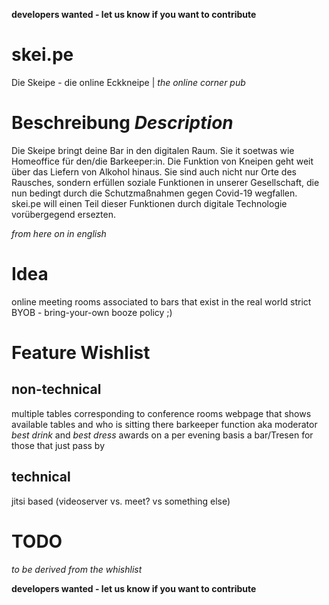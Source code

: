 **developers wanted - let us know if you want to contribute**

# skei.pe
Die Skeipe - die online Eckkneipe | *the online corner pub*

# Beschreibung *Description*
Die Skeipe bringt deine Bar in den digitalen Raum. Sie it soetwas wie Homeoffice für den/die Barkeeper:in.
Die Funktion von Kneipen geht weit über das Liefern von Alkohol hinaus. Sie sind auch nicht nur Orte des Rausches, sondern erfüllen soziale Funktionen in unserer Gesellschaft, die nun bedingt durch die Schutzmaßnahmen gegen Covid-19 wegfallen.
skei.pe will einen Teil dieser Funktionen durch digitale Technologie vorübergegend ersezten. 

<!-- The Skeipe aims to transfer common pub live into the digital space. It's like homeoffice for your favorite pub. Pubs not only serve as suppliers of alcohol but fulfill a b -->

*from here on in english*

# Idea
online meeting rooms associated to bars that exist in the real world
strict BYOB - bring-your-own booze policy ;)

# Feature Wishlist
## non-technical
multiple tables corresponding to conference rooms
webpage that shows available tables and who is sitting there
barkeeper function aka moderator
*best drink* and *best dress* awards on a per evening basis
a bar/Tresen for those that just pass by 

## technical
jitsi based (videoserver vs. meet? vs something else)

# TODO
*to be derived from the whishlist*

**developers wanted - let us know if you want to contribute**
